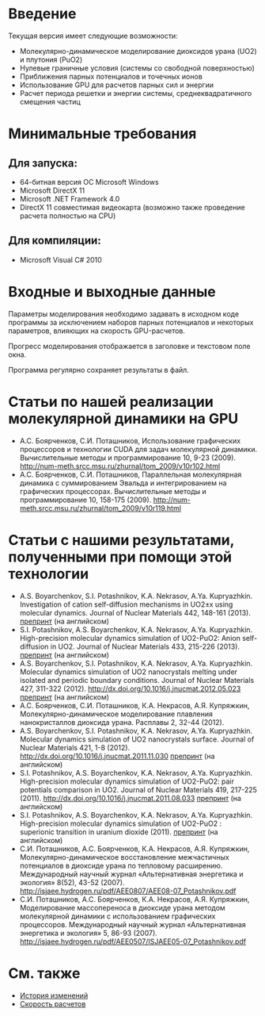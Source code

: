 # Введение #

Текущая версия имеет следующие возможности:

  * Молекулярно-динамическое моделирование диоксидов урана (UO2) и плутония (PuO2)
  * Нулевые граничные условия (системы со свободной поверхностью)
  * Приближения парных потенциалов и точечных ионов
  * Использование GPU для расчетов парных сил и энергии
  * Расчет периода решетки и энергии системы, среднеквадратичного смещения частиц

# Минимальные требования #

## Для запуска: ##
  * 64-битная версия ОС Microsoft Windows
  * Microsoft DirectX 11
  * Microsoft .NET Framework 4.0
  * DirectX 11 совместимая видеокарта (возможно также проведение расчета полностью на CPU)

## Для компиляции: ##
  * Microsoft Visual C# 2010

# Входные и выходные данные #

Параметры моделирования необходимо задавать в исходном коде программы за исключением наборов парных потенциалов и некоторых параметров, влияющих на скорость GPU-расчетов.

Прогресс моделирования отображается в заголовке и текстовом поле окна.

Программа регулярно сохраняет результаты в файл.

# Статьи по нашей реализации молекулярной динамики на GPU #

  * А.С. Боярченков, С.И. Поташников, Использование графических процессоров и технологии CUDA для задач молекулярной динамики.  Вычислительные методы и программирование 10, 9-23 (2009). http://num-meth.srcc.msu.ru/zhurnal/tom_2009/v10r102.html
  * А.С. Боярченков, С.И. Поташников, Параллельная молекулярная динамика с суммированием Эвальда и интегрированием на графических процессорах. Вычислительные методы и программирование 10, 158-175 (2009). http://num-meth.srcc.msu.ru/zhurnal/tom_2009/v10r119.html

# Статьи с нашими результатами, полученными при помощи этой технологии #

  * A.S. Boyarchenkov, S.I. Potashnikov, K.A. Nekrasov, A.Ya. Kupryazhkin. Investigation of cation self-diffusion mechanisms in UO2±x using molecular dynamics. Journal of Nuclear Materials 442, 148-161 (2013). [препринт](http://arxiv.org/abs/1305.2901) (на английском)
  * S.I. Potashnikov, A.S. Boyarchenkov, K.A. Nekrasov, A.Ya. Kupryazhkin. High-precision molecular dynamics simulation of UO2-PuO2: Anion self-diffusion in UO2. Journal of Nuclear Materials 433, 215-226 (2013). [препринт](http://arxiv.org/abs/1206.4429) (на английском)
  * A.S. Boyarchenkov, S.I. Potashnikov, K.A. Nekrasov, A.Ya. Kupryazhkin. Molecular dynamics simulation of UO2 nanocrystals melting under isolated and periodic boundary conditions. Journal of Nuclear Materials 427, 311-322 (2012). http://dx.doi.org/10.1016/j.jnucmat.2012.05.023 [препринт](http://arxiv.org/abs/1103.6277) (на английском)
  * А.С. Боярченков, С.И. Поташников, К.А. Некрасов, А.Я. Купряжкин, Молекулярно-динамическое моделирование плавления нанокристаллов диоксида урана. Расплавы 2, 32-44 (2012).
  * A.S. Boyarchenkov, S.I. Potashnikov, K.A. Nekrasov, A.Ya. Kupryazhkin. Molecular dynamics simulation of UO2 nanocrystals surface. Journal of Nuclear Materials 421, 1-8 (2012). http://dx.doi.org/10.1016/j.jnucmat.2011.11.030 [препринт](http://arxiv.org/abs/1103.6010) (на английском)
  * S.I. Potashnikov, A.S. Boyarchenkov, K.A. Nekrasov, A.Ya. Kupryazhkin. High-precision molecular dynamics simulation of UO2-PuO2: pair potentials comparison in UO2. Journal of Nuclear Materials 419, 217-225 (2011). http://dx.doi.org/10.1016/j.jnucmat.2011.08.033 [препринт](http://arxiv.org/abs/1102.1529) (на английском)
  * S.I. Potashnikov, A.S. Boyarchenkov, K.A. Nekrasov, A.Ya. Kupryazhkin. High-precision molecular dynamics simulation of UO2-PuO2 : superionic transition in uranium dioxide (2011). [препринт](http://arxiv.org/abs/1102.1553) (на английском)
  * С.И. Поташников, А.С. Боярченков, К.А. Некрасов, А.Я. Купряжкин, Молекулярно-динамическое восстановление межчастичных потенциалов в диоксиде урана по тепловому расширению. Международный научный журнал «Альтернативная энергетика и экология»  8(52), 43-52 (2007). http://isjaee.hydrogen.ru/pdf/AEE0807/AEE08-07_Potashnikov.pdf
  * С.И. Поташников, А.С. Боярченков, К.А. Некрасов, А.Я. Купряжкин, Моделирование массопереноса в диоксиде урана методом молекулярной динамики с использованием графических процессоров. Международный научный журнал «Альтернативная энергетика и экология» 5, 86-93 (2007). http://isjaee.hydrogen.ru/pdf/AEE0507/ISJAEE05-07_Potashnikov.pdf

# См. также #

  * [История изменений](VersionHistoryRussian.md)
  * [Скорость расчетов](BenchmarkRussian.md)